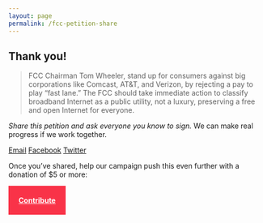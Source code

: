 ```yaml
---
layout: page
permalink: /fcc-petition-share
---
```


## Thank you!

> FCC Chairman Tom Wheeler, stand up for consumers against big corporations like Comcast, AT&T, and Verizon, by rejecting a pay to play “fast lane.” The FCC should take immediate action to classify broadband Internet as a public utility, not a luxury, preserving a free and open Internet for everyone.

*Share this petition and ask everyone you know to sign.* We can make real progress if we work together.

<a target="_blank" href="mailto:?subject=Tell%20FCC%3A%20Don%E2%80%99t%20let%20%E2%80%9Cpay%20to%20play%E2%80%9D%20break%20the%20Internet!&amp;body=TELL%20FCC%3A%20DON%E2%80%99T%20LET%20%E2%80%9CPAY%20TO%20PLAY%E2%80%9D%20BREAK%20THE%20INTERNET%0A%0AFCC%20Chairman%20Tom%20Wheeler%2C%20stand%20up%20for%20consumers%20against%20big%20corporations%20like%20Comcast%2C%20AT%26T%2C%20and%20Verizon%2C%20by%20rejecting%20a%20pay%20to%20play%20%E2%80%9Cfast%20lane.%E2%80%9D%20The%20FCC%20should%20take%20immediate%20action%20to%20classify%20broadband%20Internet%20as%20a%20public%20utility%2C%20not%20a%20luxury%2C%20preserving%20a%20free%20and%20open%20Internet%20for%20everyone.%0A%0AClick%20here%20to%20sign%20the%20petition%3A%20http%3A%2F%2Fcoleforcongress.com%2Ffcc-dont-the-break-internet%2F" class="icon mail button">Email</a>
  <a href="https://www.facebook.com/sharer/sharer.php?u=http://coleforcongress.com/fcc-dont-the-break-internet/" target="_blank" class="icon facebook button">Facebook</a>
  <a href="https://twitter.com/intent/tweet?text=Tell%20FCC%3A%20Don%E2%80%99t%20let%20%E2%80%9Cpay%20to%20play%E2%80%9D%20break%20the%20Internet!%20http%3A%2F%2Fcoleforcongress.com%2Ffcc-dont-the-break-internet%2F" target="_blank" class="icon twitter button">Twitter</a>
  
Once you’ve shared, help our campaign push this even further with a donation of $5 or more:

<a  style="font-weight:bold;background: #f93348;color: white;float:none;display: inline-block;padding:20px;-webkit-transition:background-color 0.2s, color 0.2s;  -moz-transition: background-color 0.2s, color 0.2s; -o-transition: background-color 0.2s, color 0.2s;  transition: background-color 0.2s, color 0.2s;"  href="/contribute">Contribute</a>


